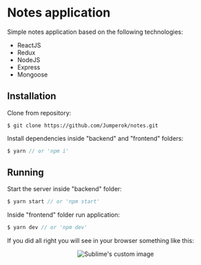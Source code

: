 # Notes application

Simple notes application based on the following technologies:
* ReactJS
* Redux
* NodeJS
* Express
* Mongoose

## Installation
Clone from repository:
```
$ git clone https://github.com/Jumperok/notes.git
```
Install dependencies inside "backend" and "frontend" folders:
```js
$ yarn // or 'npm i'
```
## Running
Start the server inside "backend" folder:
```js
$ yarn start // or 'npm start'
```
Inside "frontend" folder run application:
```js
$ yarn dev // or 'npm dev'
```
If you did all right you will see in your browser something like this:
<p align="center">
  <img src="https://image.ibb.co/fMUend/ezgif_5_d27e0b9a30.gif?raw=true" alt="Sublime's custom image"/>
</p>
